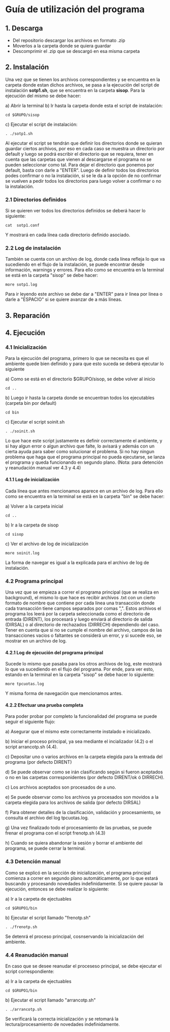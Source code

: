 # Guía de utilización del programa

## 1. Descarga
  - Del repositorio descargar los archivos en formato .zip
  - Moverlos a la carpeta donde se quiera guardar
  - Descomprimir el .zip que se descargó en esa misma carpeta
  
## 2. Instalación
  Una vez que se tienen los archivos correspondientes y se encuentra en la carpeta donde estan dichos archivos, 
  se pasa a la ejecución del script de instalación **sotp1.sh**, que se encuentra en la carpeta **sisop**. Para
  la ejecución del mismo se debe hacer:
  
  a) Abrir la terminal
  b) Ir hasta la carpeta donde esta el script de instalación: 
  
    cd $GRUPO/sisop
  
  c) Ejecutar el script de instalación:
  
    . ./sotp1.sh 
  
  Al ejecutar el script se tendrán que definir los directorios donde se quieran guardar ciertos archivos, por eso
  en cada caso se muestra un directorio por default y luego se podrá escribir el directorio que se requiera, tener
  en cuenta que las carpetas que vienen al descargarse el programa no se pueden seleccionar como tal. Para dejar el
  directorio que ponemos por default, basta con darle a "ENTER".
  Luego de definir todos los directorios podes confirmar o no la instalación, si se le da a la opción de no confirmar
  se vuelven a pedir todos los directorios para luego volver a confirmar o no la instalación.
  
### 2.1 Directorios definidos
  Si se quieren ver todos los directorios definidos se deberá hacer lo siguiente:
  
    cat  sotp1.conf
  
  Y mostrará en cada línea cada directorio definido asociado.
  
### 2.2 Log de instalación
  También se cuenta con un archivo de log, donde cada línea refleja lo que va sucediendo en el flujo de la instalación,
  se puede encontrar desde información, warnings y errores. Para ello como se encuentra en la terminal se está en la carpeta 
  "sisop" se debe hacer:
  
    more sotp1.log
   
   Para ir leyendo este archivo se debe dar a "ENTER" para ir linea por linea o darle a "ESPACIO" si se quiere avanzar de a más
   líneas.
   
## 3. Reparación

## 4. Ejecución
### 4.1 Inicialización
  Para la ejecución del programa, primero lo que se necesita es que el ambiente quede bien definido y para que esto
  suceda se deberá ejecutar lo siguiente
  
  a) Como se está en el directorio $GRUPO/sisop, se debe volver al inicio
  
    cd ..
  
  b) Luego ir hasta la carpeta donde se encuentran todos los ejecutables (carpeta bin por default)
  
    cd bin
  
  c) Ejecutar el script soinit.sh
  
    . ./soinit.sh
  
  Lo que hace este script justamente es definir correctamente el ambiente, y si hay algun error o algun archivo que falte, lo
  avisará y además con un cierta ayuda para saber como solucionar el problema. Si no hay ningun problema que haga que el
  programa principal no pueda ejecutarse, se lanza el programa y queda funcionando en segundo plano. (Nota: para detención y reanudación manual ver 4.3 y 4.4)
  
#### 4.1.1 Log de inicialización
  Cada línea que antes mencionamos aparece en un archivo de log. Para ello como se encuentra en la terminal se está en la carpeta 
  "bin" se debe hacer:
  
  a) Volver a la carpeta inicial
  
    cd ..
  
  b) Ir a la carpeta de sisop
  
    cd sisop
  
  c) Ver el archivo de log de inicialización
  
    more soinit.log
   
   La forma de navegar es igual a la explicada para el archivo de log de instalación.
   
### 4.2 Programa principal
  Una vez que se empieza a correr el programa principal (que se realiza en background), el mismo lo que hace es recibir archivos .txt
  con un cierto formato de nombre que contiene por cada linea una transacción donde cada transacción tiene campos separados por comas ",".
  Estos archivos el programa los leerá por la carpeta seleccionada como el directorio de entrada (DIRENT), los procesará y luego enviará 
  al directorio de salida (DIRSAL) o al directorio de rechazados (DIRRECH) dependiendo del caso.
  Tener en cuenta que si no se cumple el nombre del archivo, campos de las transacciones vacios o faltantes se considerá un error, y si
  sucede eso, se mostrar en un archivo de log.

  
#### 4.2.1 Log de ejecución del programa principal
  Sucede lo mismo que pasaba para los otros archivos de log, este mostrará lo que va sucediendo en el flujo del programa. Por ende, 
  para ver esto, estando en la terminal en la carpeta "sisop" se debe hacer lo siguiente:
  
    more tpcuotas.log
  
  Y misma forma de navegación que mencionamos antes.
 
  
#### 4.2.2 Efectuar una prueba completa
Para poder probar por completo la funcionalidad del programa se puede seguir el siguiente flujo:

a) Asegurar que el mismo este correctamente instalado e inicializado.

b) Iniciar el proceso principal, ya sea mediante el incializador (4.2) o el script arrancotp.sh (4.4).

c) Depositar uno o varios archivos en la carpeta elegida para la entrada del programa (por defecto DIRENT)

d) Se puede observar como se irán clasificando según si fueron aceptados o no en las carpetas corresponidentes (por defecto DIRENT/ok ó DIRRECH).

c) Los archivos aceptados son procesados de a uno.

e) Se puede observar como los archivos ya procesados son movidos a la carpeta elegida para los archivos de salida (por defecto DIRSAL)

f) Para obtener detalles de la clasificación, validación y procesamiento, se consulta el archivo del log tpcuotas.log.

g) Una vez finalizado todo el procesamiento de las pruebas, se puede frenar el programa con el script frenotp.sh (4.3)

h) Cuando se quiera abandonar la sesión y borrar el ambiente del programa, se puede cerrar la terminal.


### 4.3 Detención manual
Como se explicó en la sección de inicialización, el programa principal comienza a correr en segundo plano automáticamente, por lo que estará buscando y procesando novedades indefinidamente. Si se quiere pausar la ejecución, entonces se debe realizar lo siguiente:

a) Ir a la carpeta de ejectuables
  
    cd $GRUPO1/bin

b) Ejecutar el script llamado "frenotp.sh"

    . ./frenotp.sh

Se detenrá el proceso principal, cosnservando la inicialización del ambiente.

### 4.4 Reanudación manual
En caso que se desee reanudar el proceseso principal, se debe ejecutar el script correspondiente:

a) Ir a la carpeta de ejectuables
  
    cd $GRUPO1/bin

b) Ejecutar el script llamado "arrancotp.sh"

    . ./arrancotp.sh

Se verificará la correcta inicialización y se retomará la lectura/procesamiento de novedades indefinidamente.

